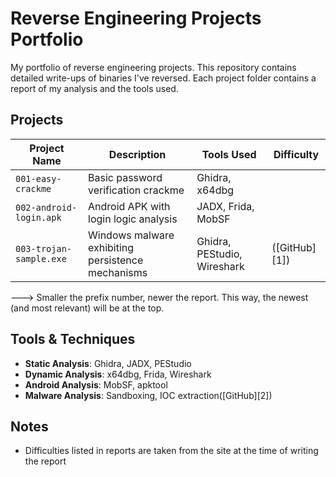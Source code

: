 # Reverse Engineering Projects Portfolio
My portfolio of reverse engineering projects. This repository contains detailed write-ups of binaries I've reversed. Each project folder contains a report of my analysis and the tools used.

## Projects 

| Project Name            | Description                                       | Tools Used                  | Difficulty    |
| ----------------------- | ------------------------------------------------- | --------------------------- | ------------- |
| `001-easy-crackme`      | Basic password verification crackme               | Ghidra, x64dbg              |               |
| `002-android-login.apk` | Android APK with login logic analysis             | JADX, Frida, MobSF          |               |
| `003-trojan-sample.exe` | Windows malware exhibiting persistence mechanisms | Ghidra, PEStudio, Wireshark | ([GitHub][1]) |

---> Smaller the prefix number, newer the report. This way, the newest (and most relevant) will be at the top.

##  Tools & Techniques

* **Static Analysis**: Ghidra, JADX, PEStudio
* **Dynamic Analysis**: x64dbg, Frida, Wireshark
* **Android Analysis**: MobSF, apktool
* **Malware Analysis**: Sandboxing, IOC extraction([GitHub][2])

## Notes
- Difficulties listed in reports are taken from the site at the time of writing the report
